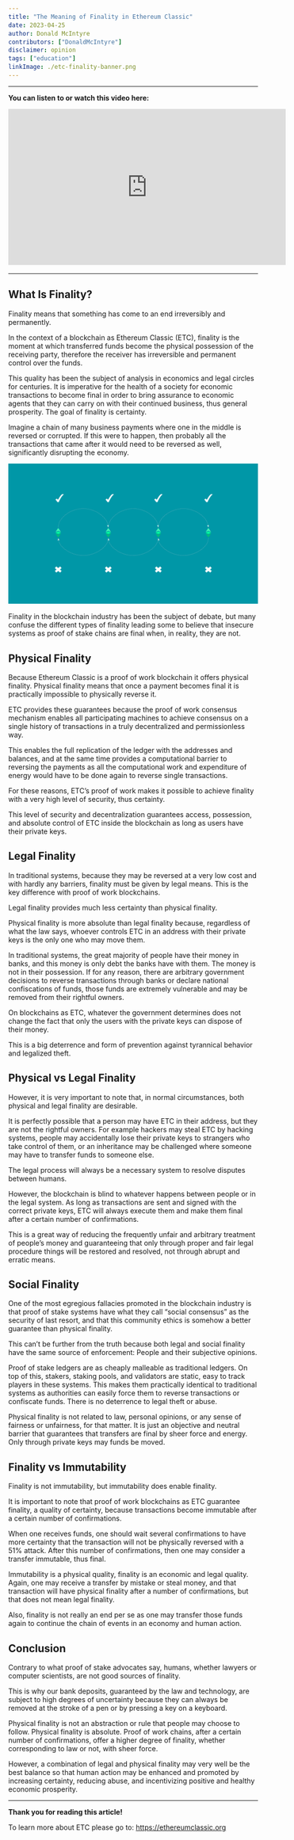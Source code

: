 ```yaml
---
title: "The Meaning of Finality in Ethereum Classic"
date: 2023-04-25
author: Donald McIntyre
contributors: ["DonaldMcIntyre"]
disclaimer: opinion
tags: ["education"]
linkImage: ./etc-finality-banner.png
---
```


---
**You can listen to or watch this video here:**

<iframe width="560" height="315" src="https://www.youtube.com/embed/7QVY5-arvPQ" title="YouTube video player" frameborder="0" allow="accelerometer; autoplay; clipboard-write; encrypted-media; gyroscope; picture-in-picture; web-share" allowfullscreen></iframe>

---

## What Is Finality?

Finality means that something has come to an end irreversibly and permanently.

In the context of a blockchain as Ethereum Classic (ETC), finality is the moment at which transferred funds become the physical possession of the receiving party, therefore the receiver has irreversible and permanent control over the funds.

This quality has been the subject of analysis in economics and legal circles for centuries. It is imperative for the health of a society for economic transactions to become final in order to bring assurance to economic agents that they can carry on with their continued business, thus general prosperity. The goal of finality is certainty.

Imagine a chain of many business payments where one in the middle is reversed or corrupted. If this were to happen, then probably all the transactions that came after it would need to be reversed as well, significantly disrupting the economy.

![Finality broken.](./etc-finality-banner.png)

Finality in the blockchain industry has been the subject of debate, but many confuse the different types of finality leading some to believe that insecure systems as proof of stake chains are final when, in reality, they are not.

## Physical Finality

Because Ethereum Classic is a proof of work blockchain it offers physical finality. Physical finality means that once a payment becomes final it is practically impossible to physically reverse it.

ETC provides these guarantees because the proof of work consensus mechanism enables all participating machines to achieve consensus on a single history of transactions in a truly decentralized and permissionless way. 

This enables the full replication of the ledger with the addresses and balances, and at the same time provides a computational barrier to reversing the payments as all the computational work and expenditure of energy would have to be done again to reverse single transactions.

For these reasons, ETC’s proof of work makes it possible to achieve finality with a very high level of security, thus certainty.

This level of security and decentralization guarantees access, possession, and absolute control of ETC inside the blockchain as long as users have their private keys.

## Legal Finality

In traditional systems, because they may be reversed at a very low cost and with hardly any barriers, finality must be given by legal means. This is the key difference with proof of work blockchains.

Legal finality provides much less certainty than physical finality.

Physical finality is more absolute than legal finality because, regardless of what the law says, whoever controls ETC in an address with their private keys is the only one who may move them.

In traditional systems, the great majority of people have their money in banks, and this money is only debt the banks have with them. The money is not in their possession. If for any reason, there are arbitrary government decisions to reverse transactions through banks or declare national confiscations of funds, those funds are extremely vulnerable and may be removed from their rightful owners.

On blockchains as ETC, whatever the government determines does not change the fact that only the users with the private keys can dispose of their money.

This is a big deterrence and form of prevention against tyrannical behavior and legalized theft.

## Physical vs Legal Finality

However, it is very important to note that, in normal circumstances, both physical and legal finality are desirable. 

It is perfectly possible that a person may have ETC in their address, but they are not the rightful owners. For example hackers may steal ETC by hacking systems, people may accidentally lose their private keys to strangers who take control of them, or an inheritance may be challenged where someone may have to transfer funds to someone else.

The legal process will always be a necessary system to resolve disputes between humans. 

However, the blockchain is blind to whatever happens between people or in the legal system. As long as transactions are sent and signed with the correct private keys, ETC will always execute them and make them final after a certain number of confirmations.

This is a great way of reducing the frequently unfair and arbitrary treatment of people’s money and guaranteeing that only through proper and fair legal procedure things will be restored and resolved, not through abrupt and erratic means.

## Social Finality

One of the most egregious fallacies promoted in the blockchain industry is that proof of stake systems have what they call “social consensus” as the security of last resort, and that this community ethics is somehow a better guarantee than physical finality.

This can’t be further from the truth because both legal and social finality have the same source of enforcement: People and their subjective opinions.

Proof of stake ledgers are as cheaply malleable as traditional ledgers. On top of this, stakers, staking pools, and validators are static, easy to track players in these systems. This makes them practically identical to traditional systems as authorities can easily force them to reverse transactions or confiscate funds. There is no deterrence to legal theft or abuse.

Physical finality is not related to law, personal opinions, or any sense of fairness or unfairness, for that matter. It is just an objective and neutral barrier that guarantees that transfers are final by sheer force and energy. Only through private keys may funds be moved.

## Finality vs Immutability

Finality is not immutability, but immutability does enable finality.

It is important to note that proof of work blockchains as ETC guarantee finality, a quality of certainty, because transactions become immutable after a certain number of confirmations.

When one receives funds, one should wait several confirmations to have more certainty that the transaction will not be physically reversed with a 51% attack. After this number of confirmations, then one may consider a transfer immutable, thus final.

Immutability is a physical quality, finality is an economic and legal quality. Again, one may receive a transfer by mistake or steal money, and that transaction will have physical finality after a number of confirmations, but that does not mean legal finality.

Also, finality is not really an end per se as one may transfer those funds again to continue the chain of events in an economy and human action.

## Conclusion

Contrary to what proof of stake advocates say, humans, whether lawyers or computer scientists, are not good sources of finality. 

This is why our bank deposits, guaranteed by the law and technology, are subject to high degrees of uncertainty because they can always be removed at the stroke of a pen or by pressing a key on a keyboard.

Physical finality is not an abstraction or rule that people may choose to follow. Physical finality is absolute. Proof of work chains, after a certain number of confirmations, offer a higher degree of finality, whether corresponding to law or not, with sheer force. 

However, a combination of legal and physical finality may very well be the best balance so that human action may be enhanced and promoted by increasing certainty, reducing abuse, and incentivizing positive and healthy economic prosperity.

---

**Thank you for reading this article!**

To learn more about ETC please go to: https://ethereumclassic.org
